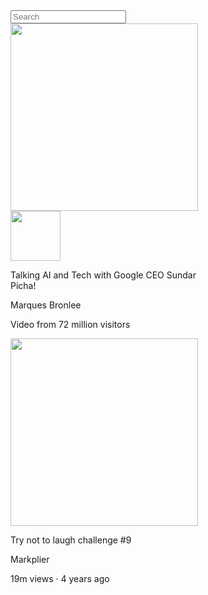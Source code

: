 


<!DOCTYPE html>
<html>
<head>
  <title>Youtube-Project</title>

  <link rel="preconnect" href="https://fonts.googleapis.com">
<link rel="preconnect" href="https://fonts.gstatic.com" crossorigin>
<link href="https://fonts.googleapis.com/css2?family=Roboto:wght@100;500;700&display=swap"
 rel="stylesheet">
    
<style>
 
  
  .thumbnail{
   width:300px;
   display: block;
  
  }
   .searchbox{
    display: block; 
  } 
  .video-title{
    width: 300px;
    
  }
   
   .video-preview{
    width: 300px;
    display: inline-block;
    vertical-align: top;
    margin-right: 15px;
   }
 .channel-picture{
  width: 300px;
 }
 
 .video-info{
  width: 200px;
 }
  
  .profile-picture{
width: 80px;

  }

   
 
   
   
    
   
   

   

  

   

   

   
  

  



  


  
  

</style>
  
  
</head>
<body>
<input class=" searchbox"
type="text" placeholder="Search">
  
<div class="video-preview">
<div>
  <img class="thumbnail" 
  src="/youfrube.html/thumbnail-1 (1).webp">
</div>
<div>
  <div class="chanel-picture"> 
     <img class="profile-picture"
    src="/youfrube.html/channel-pictures/channel.jpeg">
  </div>
  <div class=" video-info">
    <p class= "video-title"> Talking AI and Tech with
    Google CEO Sundar Picha!
  </p>
  <p class= "video-author">
    Marques Bronlee 
  </p>
  <p class="video-stats"> 
    Video from 72 million visitors
  </p>
</div>
</div>
</div>








  
  


<div class="video-preview">
  <div> <img class="thumbnail" 
    src="/youfrube.html/yesss.webp">
  </div>
  <div> <p class= "video-title"> 
    Try not to laugh challenge #9
  </p>
  <p class= "video-author">
    Markplier
  </p>
  <p class="video-stats"> 
    19m views &#183; 4 years ago
  </p>
</div>

  

</body>
</html>
